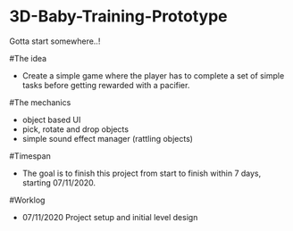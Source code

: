 # 3D-Baby-Training-Prototype
Gotta start somewhere..!

#The idea
- Create a simple game where the player has to complete a set of simple tasks before getting rewarded with a pacifier.

#The mechanics
- object based UI
- pick, rotate and drop objects
- simple sound effect manager (rattling objects)

#Timespan
- The goal is to finish this project from start to finish within 7 days, starting 07/11/2020.

#Worklog
- 07/11/2020	Project setup and initial level design